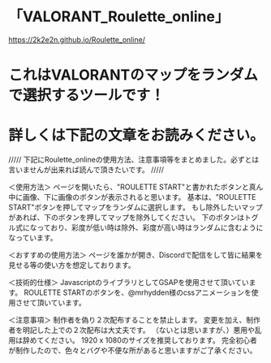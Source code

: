 # 「VALORANT_Roulette_online」
https://2k2e2n.github.io/Roulette_online/
# これはVALORANTのマップをランダムで選択するツールです！
# 詳しくは下記の文章をお読みください。






/////
下記にRoulette_onlineの使用方法、注意事項等をまとめました。必ずとは言いませんが出来れば読んで頂きたいです。
/////

＜使用方法＞
ページを開いたら、"ROULETTE START"と書かれたボタンと真ん中に画像、下に画像のボタンが表示されると思います。
基本は、"ROULETTE START"ボタンを押してマップをランダムに選択します。
もし除外したいマップがあれば、下のボタンを押してマップを除外してください。
下のボタンはトグル式になっており、彩度が低い時は除外、彩度が高い時はランダムに含むようになっています。

＜おすすめの使用方法＞
ページを誰かが開き、Discordで配信をして皆に結果を見せる等の使い方を想定しております。

＜技術的仕様＞
JavascriptのライブラリとしてGSAPを使用させて頂いています。
ROULETTE STARTのボタンを、@mrhydden様のcssアニメーションを使用させて頂いています。

＜注意事項＞
制作者を偽り２次配布することを禁止します。
変更を加え、制作者を明記した上での２次配布は大丈夫です。
（ないとは思いますが、）悪用や乱用は辞めてください。
1920 x 1080のサイズを推奨しております。
完全初心者が制作したので、色々とバグや不便な所があると思いますがご了承ください。

